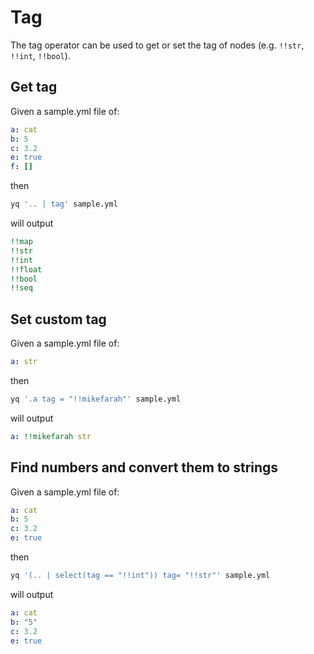 # Tag

The tag operator can be used to get or set the tag of nodes (e.g. `!!str`, `!!int`, `!!bool`).

## Get tag
Given a sample.yml file of:
```yaml
a: cat
b: 5
c: 3.2
e: true
f: []
```
then
```bash
yq '.. | tag' sample.yml
```
will output
```yaml
!!map
!!str
!!int
!!float
!!bool
!!seq
```

## Set custom tag
Given a sample.yml file of:
```yaml
a: str
```
then
```bash
yq '.a tag = "!!mikefarah"' sample.yml
```
will output
```yaml
a: !!mikefarah str
```

## Find numbers and convert them to strings
Given a sample.yml file of:
```yaml
a: cat
b: 5
c: 3.2
e: true
```
then
```bash
yq '(.. | select(tag == "!!int")) tag= "!!str"' sample.yml
```
will output
```yaml
a: cat
b: "5"
c: 3.2
e: true
```

